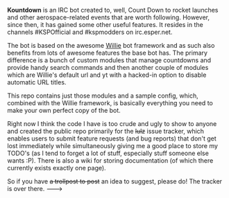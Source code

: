 **Kountdown** is an IRC bot created to, well, Count Down to rocket launches and other aerospace-related events that are worth following. However, since then, it has gained some other useful features. It resides in the channels #KSPOfficial and #kspmodders on irc.esper.net. 

The bot is based on the awesome [Willie](http://github.com/embolalia/willie) bot framework and as such also benefits from lots of awesome features the base bot has. The primary difference is a bunch of custom modules that manage countdowns and provide handy search commands and then another couple of modules which are Willie's default url and yt with a hacked-in option to disable automatic URL titles.

This repo contains just those modules and a sample config, which, combined with the Willie framework, is basically everything you need to make your own perfect copy of the bot.

Right now I think the code I have is too crude and ugly to show to anyone and created the public repo primarily for the ~~lulz~~ issue tracker, which enables users to submit feature requests (and bug reports) that don't get lost immediately while simultaneously giving me a good place to store my TODO's (as I tend to forget a lot of stuff, especially stuff someone else wants :P).
There is also a wiki for storing documentation (of which there currently exists exactly one page).

So if you have ~~a trollpost to post~~ an idea to suggest, please do! The tracker is over there. ———>
